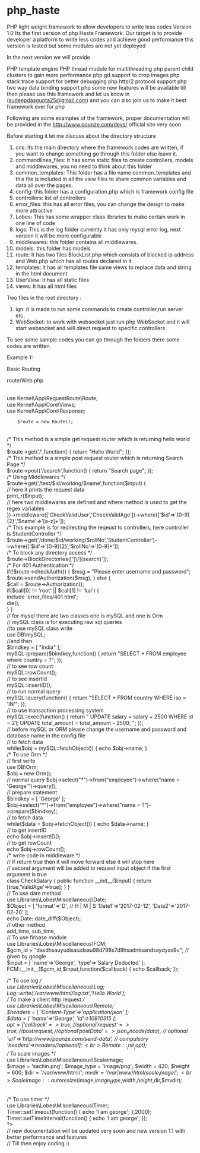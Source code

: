 # php_haste
PHP light weight framework to allow developers to write less codes Version 1.0
Its the first version of php Haste Framework.
Our target is to provide developer a platform to write less codes and achieve good performance
this version is tested but some modules are not yet deployed

In the next version we will provide 

PHP template engine
PHP thread module for multithreading
php parent child clusters to gain more performance
php gd support to crop images
php stack trace support for better debugging
php http/2 protocol support
php two way data binding support
php some new features will be available till then please use this framework and let us know in (sudeepdasgupta25@gmail.com) 
and you can also join us to make it best framework ever for php


Following are some examples of the framework, proper documentation will be provided in the http://www.pounze.com/devs/ official site very soon

Before starting it let me discuss about the directory structure

1) cns: Its the main directory where the framework codes are written, if you want to change something go through this folder else leave it.
2) commandlines_files: It has some static files to create controllers, models and middlewares, you no need to think about this folder
3) common_templates: This folder has a file name common_templates and this file is included in all the view files to share common variables and data 
all over the pages.
4) config: this folder has a configuration.php which is framework config file
5) controllers: list of controllers
6) error_files: this has all error files, you can change the design to make more attractive
7) Lobes: This has some wrapper class libraries to make certain work in one line of code
8) logs: This is the log folder currently it has only mysql error log, next version it will be more configurable
9) middlewares: this folder contains all middlewares.
10) models: this folder has models
11) route: It has two files BlockList.php which consists of blocked ip address and Web.php which has all routes declared in it.
12) templates: it has all templates file same views to replace data and string in the html document
13) UserView: It has all static files
14) views: It has all html files

Two files in the root directory :
1) ign: it is made to run some commands to create controller,run server etc.
2) WebSocket: to work with websocket just run php WebSocket and it will start websocket and will direct request to specific controllers

To see some sample codes you can go through the folders there some codes are written.

Example 1:

Basic Routing

route/Web.php

<span font-color="#666">
 <?php
</span>
	<br>
        use Kernel\App\RequestRoute\Route;
	<br>
	use Kernel\App\Core\Views;
	<br>
	use Kernel\App\Core\Response;
	<br>
  
        $route = new Route();
  <br>
  /*
  This method is a simple get request router which is returning hello world
*/
<br>
  $route->get('/',function()
  {
    return "Hello World";
  });
<br>
/*
  This method is a simple post request router which is returning Search Page
*/
<br>
$route->post('/search',function()
{
  return "Search page";
});
<br>
/*
Using Middlewares
*/
<br>
$route->get('/test/$id/working/$name',function($input)
{
<br>
// here it prints the request data
<br>
  print_r($input);
  <br>
  // here two middlewares are defined and where method is used to get the regex variables
  <br>
})->middleware(['CheckValidUser','CheckValidAge'])->where(['$id'=>'[0-9]{2}','$name'=>'[a-z]+']);
<br>
/*
This example is for redirecting the reqeust to controllers, here controller is StudentController
*/
<br>
$route->get('/done/$id/working/$rollNo','StudentController')->where(['$id'=>'[0-9]{2}','$rollNo'=>'[0-9]+']);
<br>
/*
To  block any directory access
*/

<br>
$route->BlockDirectories(['[\/](search)']);
<br>
/*
For 401 Authentication
*/
<br>
if(!$route->checkAuth())
{
  $msg = "Please enter username and password";
  <br>
  $route->sendAuthorization($msg);
}
else
{
<br>
  $call = $route->Authorization();
<br>
  if($call[0] != 'root' || $call[1] != 'kai')
  {<br>
    include 'error_files/401.html';
    <br>
    die();
    <br>
  }
}

<br>
// for mysql there are two classes one is mySQL and one is Orm
<br>
// mySQL class is for executing raw sql queries
<br>
//to use mySQL class write
<br>
use DB\mySQL;
<br>
//and then

<br>
$bindkey = [
  "India"
];

<br>
mySQL::prepare($bindkey,function()
{
  return "SELECT * FROM employee where country = ?";
});

<br>
// to see row count
<br>
mySQL::rowCount();
<br>
// to see insertId
<br>
mySQL::insertID();
<br>
// to run normal query
<br>
mySQL::query(function()
{
  return "SELECT * FROM country WHERE iso = 'IN'";
});
<br>
// to use transaction processing system
<br>
mySQL::exec(function()
{
  return "
    UPDATE salary = salary + 2500 WHERE id = 21;
    UPDATE total_amount = total_amount - 2500;
  ";
});
<br>
// before mySQL or ORM please change the username and password and database name in the config file
<br>
// to fetch data
<br>
while($obj = mySQL::fetchObject())
{
  echo $obj->name;
}
<br>
/*
  To use Orm
*/
<br>
// first write
<br>
use DB\Orm;
<br>
$obj = new Orm();
<br>
// normal query
$obj->select("*")->from("employee")->where("name = 'George'")->query();
<br>
// prepare statement
<br>
$bindkey = [
  'George'
];
<br>
$obj->select("*")->from("employee")->where("name = ?")->prepare($bindkey);

<br>
// to fetch data
<br>
while($data = $obj->fetchObject())
{
  echo $data->name;
}
<br>
// to get insertID
<br>
echo $obj->insertID();
<br>
// to get rowCount
<br>
echo $obj->rowCount();
<br>
/*
write code in middleware
*/
<br>
// If return true then it will move forward else it will stop here
<br>
// second argument will be added to request input object if the first argument is true
<br>
class CheckSalary
{
  public function __init__($input)
  {
    return [true,'ValidAge'=>true];
  }
}
<br>
// To use date method
<br>
use Libraries\Lobes\Miscellaneous\Date;
<br>
$Object = [
  'format'=>'D', // H | M | S
  'Date1'=>'2017-02-12',
  'Date2'=>'2017-02-20'
];
<br>
echo Date::date_diff($Object);
<br>
// other method 
<br>
add_time, sub_time,
<br>
// To use firbase module
<br>
use Libraries\Lobes\Miscellaneous\FCM;
<br>
$gcm_id = "dasdhsauyudisaiudsau98d798s7d9hsadnksandsaydyas9u"; // given by google
<br>
$input = [
  'name'=>'George',
  'type'=>'Salary Deducted'
];
<br>
FCM::__init__($gcm_id,$input,function($callback)
{
  echo $callback;
});
<br>

/*
  To use log
*/
<br>
use Libraries\Lobes\Miscellaneous\Log;
<br>
Log::write('/var/www/html/log.txt','Hello World');
<br>
/*
  To make a client http request
*/
<br>
use Libraries\Lobes\Miscellaneous\Remote;
<br>
$headers = [
  'Content-Type'=>'application/json'
];
<br>
$data = [
  'name'=>'George',
  'id'=>10810315
];
<br>
$opt = [
  'callback'=>true, // optional
  'request'=>true,//post request, // optional
  'postData'=>json_encode($data), // optional
  'url'=>'http://www/pounze.com/send-data', // compulsory
  'headers'=>$headers //optional 
];
<br>
Remote::__init__($opt);
<br>
/*
To scale images
*/
<br>
use Libraries\Lobes\Miscellaneous\Scaleimage;
<br>
$image = 'sachin.png';
$image_type = 'image/png';
$width = 420;
$height = 600;
$dir = '/var/www/html/';
$mvdir = '/var/www/html/scale_image/';
<br>
Scaleimage::autoresize($image,$image_type,$width,$height,$dir,$mvdir);

<br>
/*
  To use timer
*/
<br>
use Libraries\Lobes\Miscellaneous\Timer;
<br>
Timer::setTimeout(function()
{
  echo 'I am george';
},2000);
<br>
Timer::setTimeInterval(function()
{
  echo 'I am george';
});
<br>
<span>
?>
</span>
<br>
// new documentation will be updated very soon and new version 1.1 with better performance and features
<br>
// Till then enjoy coding :)


